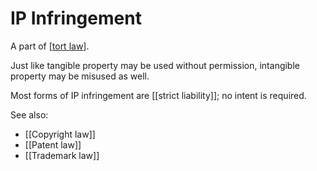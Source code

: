 # IP Infringement

A part of [[tort law]].

Just like tangible property may be used without permission, intangible property may be misused as well.

Most forms of IP infringement are [[strict liability]]; no intent is required.

See also:

- [[Copyright law]]
- [[Patent law]]
- [[Trademark law]]

[//begin]: # "Autogenerated link references for markdown compatibility"
[tort law]: tort-law.md "Tort Law"
[//end]: # "Autogenerated link references"